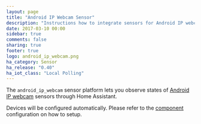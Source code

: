 ```yaml
---
layout: page
title: "Android IP Webcam Sensor"
description: "Instructions how to integrate sensors for Android IP webcam within Home Assistant."
date: 2017-03-10 00:00
sidebar: true
comments: false
sharing: true
footer: true
logo: android_ip_webcam.png
ha_category: Sensor
ha_release: "0.40"
ha_iot_class: "Local Polling"
---
```



The `android_ip_webcam` sensor platform lets you observe states of [Android IP webcam](https://play.google.com/store/apps/details?id=com.pas.webcam) sensors through Home Assistant.

Devices will be configured automatically. Please refer to the [component](/components/android_ip_webcam/) configuration on how to setup.
